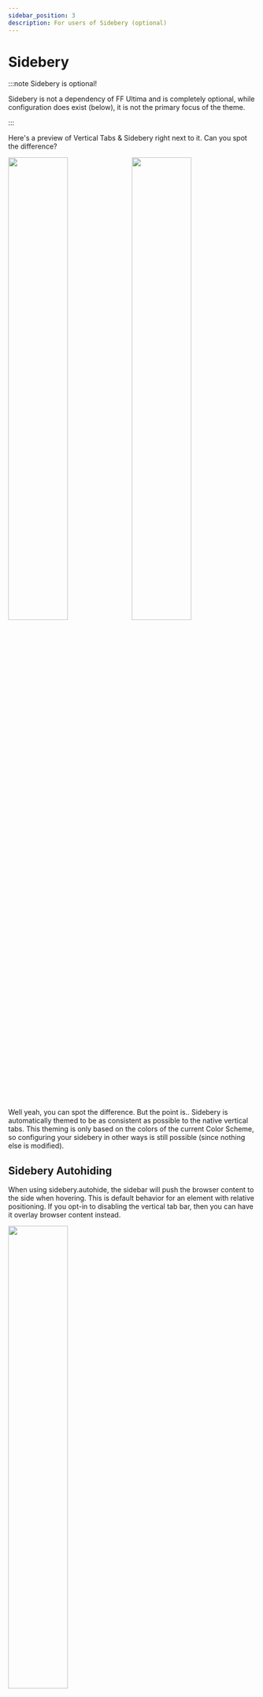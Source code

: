 ```yaml
---
sidebar_position: 3
description: For users of Sidebery (optional)
---
```


# Sidebery

:::note Sidebery is optional!

Sidebery is not a dependency of FF Ultima and is completely optional, while configuration does exist (below), it is not the primary focus of the theme.

:::

Here's a preview of Vertical Tabs & Sidebery right next to it. Can you spot the difference?

<img width="49%" src="../../img/settings/sideberyonly.gif" /> <img width="49%" src="../../img/settings/verttabsonly.gif" />

Well yeah, you can spot the difference. But the point is.. Sidebery is automatically themed to be as consistent as possible to the native vertical tabs. This theming is only based on the colors of the current Color Scheme, so configuring your sidebery in other ways is still possible (since nothing else is modified).

## Sidebery Autohiding

When using sidebery.autohide, the sidebar will push the browser content to the side when hovering. This is default behavior for an element with relative positioning. If you opt-in to disabling the vertical tab bar, then you can have it overlay browser content instead.

<img width="49%" src="../../img/settings/sidebarbehavior.gif" />

## How to use Sidebery ONLY (with vertical tab bar disabled)

:::danger Note
This <ins>only works with</ins> ExpandOnHover `on` for Vertical Tabs.
:::
1. Open Sidebery
2. Enable `ultima.tabs.vertical.hide` to completely hide the Vertical tab bar.
   - `Optional` To keep the verttabbar accessible. Enable `ultima.tabs.vertical.hide.in.screenedge` to have them hide in screen edge.
   - `Optional` To keep the verttabbar accessible. Enable `ultima.tabs.vertical.hide.in.screencorner` to have them hide in bottom screen corner.
   - `Optional` Turn off `ultima.sidebar.revamped.hide.when.horizontal` if the revamped sidebar is still visible.

<iframe width="100%" height="490" src="https://github.com/user-attachments/assets/20241a30-a7c5-4430-a6b5-ad65433005f9" title="YouTube video player" frameborder="0" allow="accelerometer; autoplay; clipboard-write; encrypted-media; gyroscope; picture-in-picture; web-share; fullscreen" referrerpolicy="strict-origin-when-cross-origin" allowfullscreen></iframe>

<!-- https://github.com/user-attachments/assets/20241a30-a7c5-4430-a6b5-ad65433005f9 -->




## Sidebery Extension Settings

> This is for best compatibility with the theme, other configurations should work just fine but they are unaccounted for.

![sidebery](https://github.com/user-attachments/assets/c012bf97-e4f4-4539-96dd-b6d60d61e036)

![Screenshot_20250507_045918](https://github.com/user-attachments/assets/62ab45f8-fd58-4501-80c5-36a691986c1a)

...

## Personal Configurations

If you ever want to change Sidebery theme, either change your Color Scheme `user.theme.` or turn off `user.theme.xtension.sidebery` to use default Sidebery (unmodified). You may be able to modify FF-Ultima's configuration in Sidebery's Style Editor too (untested).

If you scroll down to `Other` in the Sidebery Style Editor. FF Ultima `uc` variables are recognized and editable. I haven't tested these much but it was surprising to see that Sidebery can detect them.

![Sidebery Style Editor](https://github.com/user-attachments/assets/7e87b15f-6fa4-4660-8262-88bab256e0e1)

# That's all

<iframe width="100%" height="490" autoplay="false" src="https://www.youtube.com/embed/xtUBmixQHvo?si=sbwFFhKCRRK4OeaR" title="YouTube video player" frameborder="0" allow="accelerometer; clipboard-write; encrypted-media; gyroscope; picture-in-picture; web-share; fullscreen" referrerpolicy="strict-origin-when-cross-origin" allowfullscreen></iframe>